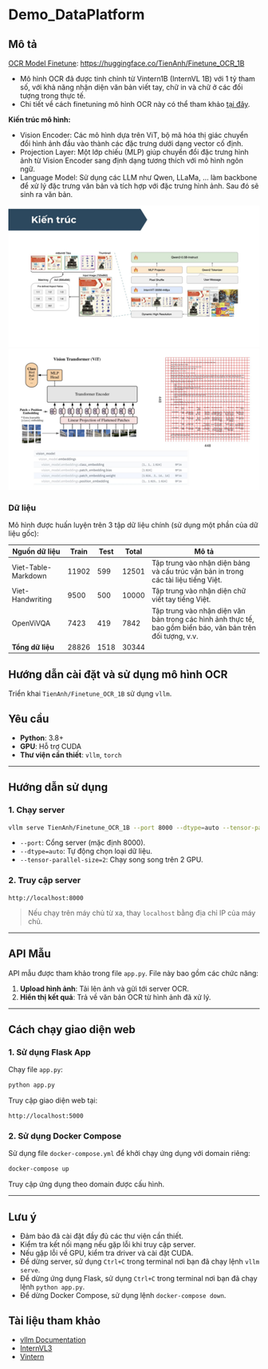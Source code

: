 # Demo\_DataPlatform

## Mô tả
[OCR Model Finetune](https://huggingface.co/TienAnh/Finetune_OCR_1B): 
https://huggingface.co/TienAnh/Finetune_OCR_1B

 - Mô hình OCR đã được tinh chỉnh từ Vintern1B (InternVL 1B) với 1 tỷ tham số, với khả năng nhận diện văn bản viết tay, chữ in và chữ ở các đối tượng trong thực tế.
 - Chi tiết về cách finetuning mô hình OCR này có thể tham khảo [tại đây](https://github.com/HTAnh2003/VQA-CV-Final/blob/main/VQA-CV-Final-Training.ipynb).

**Kiến trúc mô hình:**
- Vision Encoder: Các mô hình dựa trên ViT, bộ mã hóa thị giác chuyển đổi hình ảnh đầu vào thành các đặc trưng dưới dạng vector cố định. 
- Projection Layer: Một lớp chiếu (MLP) giúp chuyển đổi đặc trưng hình ảnh từ Vision Encoder sang định dạng tương thích với mô hình ngôn ngữ.
- Language Model: Sử dụng các LLM như Qwen, LLaMa, … làm backbone để xử lý đặc trưng văn bản và tích hợp với đặc trưng hình ảnh. Sau đó sẽ sinh ra văn bản.

![Model Architecture](./images/kientruc.jpg)
![ViT Architecture](./images/kientruc2.jpg)

### Dữ liệu
Mô hình được huấn luyện trên 3 tập dữ liệu chính (sử dụng một phần của dữ liệu gốc):

| Nguồn dữ liệu         | Train | Test | Total | Mô tả                                                             |
|-----------------------|-------|------|-------|-------------------------------------------------------------------|
| Viet-Table-Markdown   | 11902 | 599  | 12501 | Tập trung vào nhận diện bảng và cấu trúc văn bản in trong các tài liệu tiếng Việt. |
| Viet-Handwriting      | 9500  | 500  | 10000 | Tập trung vào nhận diện chữ viết tay tiếng Việt.                   |
| OpenViVQA             | 7423  | 419  | 7842  | Tập trung vào nhận diện văn bản trong các hình ảnh thực tế, bao gồm biển báo, văn bản trên đối tượng, v.v. |
| **Tổng dữ liệu**      | 28826 | 1518 | 30344 |                                                                   |



## Hướng dẫn cài đặt và sử dụng mô hình OCR
Triển khai `TienAnh/Finetune_OCR_1B` sử dụng `vllm`.

## Yêu cầu

* **Python**: 3.8+
* **GPU**: Hỗ trợ CUDA
* **Thư viện cần thiết**: `vllm`, `torch`

---

## Hướng dẫn sử dụng

### 1. Chạy server

```bash
vllm serve TienAnh/Finetune_OCR_1B --port 8000 --dtype=auto --tensor-parallel-size 2
```

* `--port`: Cổng server (mặc định 8000).
* `--dtype=auto`: Tự động chọn loại dữ liệu.
* `--tensor-parallel-size=2`: Chạy song song trên 2 GPU.

### 2. Truy cập server

```plaintext
http://localhost:8000
```

> Nếu chạy trên máy chủ từ xa, thay `localhost` bằng địa chỉ IP của máy chủ.

---

## API Mẫu

API mẫu được tham khảo trong file `app.py`. File này bao gồm các chức năng:

1. **Upload hình ảnh**: Tải lên ảnh và gửi tới server OCR.
2. **Hiển thị kết quả**: Trả về văn bản OCR từ hình ảnh đã xử lý.

---

## Cách chạy giao diện web

### 1. Sử dụng Flask App

Chạy file `app.py`:

```bash
python app.py
```

Truy cập giao diện web tại:

```plaintext
http://localhost:5000
```

### 2. Sử dụng Docker Compose

Sử dụng file `docker-compose.yml` để khởi chạy ứng dụng với domain riêng:

```bash
docker-compose up
```

Truy cập ứng dụng theo domain được cấu hình.

---
## Lưu ý
* Đảm bảo đã cài đặt đầy đủ các thư viện cần thiết.
* Kiểm tra kết nối mạng nếu gặp lỗi khi truy cập server.
* Nếu gặp lỗi về GPU, kiểm tra driver và cài đặt CUDA.
* Để dừng server, sử dụng `Ctrl+C` trong terminal nơi bạn đã chạy lệnh `vllm serve`.
* Để dừng ứng dụng Flask, sử dụng `Ctrl+C` trong terminal nơi bạn đã chạy lệnh `python app.py`.
* Để dừng Docker Compose, sử dụng lệnh `docker-compose down`.
## Tài liệu tham khảo
* [vllm Documentation](https://vllm.readthedocs.io/en/latest/)
* [InternVL3](https://huggingface.co/OpenGVLab/InternVL3-1B/)
* [Vintern](https://huggingface.co/5CD-AI/Vintern-1B-v3_5)
